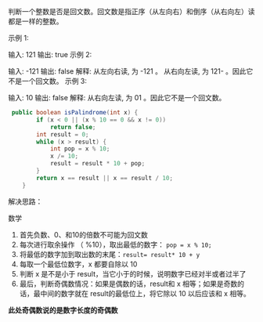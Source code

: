 判断一个整数是否是回文数。回文数是指正序（从左向右）和倒序（从右向左）读都是一样的整数。

示例 1:

输入: 121
输出: true
示例 2:

输入: -121
输出: false
解释: 从左向右读, 为 -121 。 从右向左读, 为 121- 。因此它不是一个回文数。
示例 3:

输入: 10
输出: false
解释: 从右向左读, 为 01 。因此它不是一个回文数。



```java
 public boolean isPalindrome(int x) {
        if (x < 0 || (x % 10 == 0 && x != 0))
            return false;
        int result = 0;
        while (x > result) {
            int pop = x % 10;
            x /= 10;
            result = result * 10 + pop;
        }
        return x == result || x == result / 10;
    }
```

解决思路：

数学

1. 首先负数、0、和10的倍数不可能为回文数
2. 每次进行取余操作 （ %10），取出最低的数字：  `pop = x % 10;`
3. 将最低的数字加到取出数的末尾：`result= result* 10 + y`
4. 每取一个最低位数字，x 都要自除以 10
5. 判断 x 是不是小于 result，当它小于的时候，说明数字已经对半或者过半了
6. 最后，判断奇偶数情况：如果是偶数的话，result和 x 相等；如果是奇数的话，最中间的数字就在 result的最低位上，将它除以 10 以后应该和 x 相等。

**此处奇偶数说的是数字长度的奇偶数**

